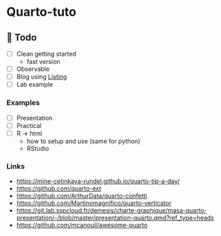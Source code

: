 # Quarto-tuto

## :construction: Todo

- [ ] Clean getting started
  - fast version
- [ ] Observable
- [ ] Blog using [Listing](https://quarto.org/docs/websites/website-listings.html)
- [ ] Lab example

### Examples

- [ ] Presentation
- [ ] Practical
- [ ] R -> html
  - how to setup and use (same for python)
  - RStudio

### Links

- https://mine-cetinkaya-rundel.github.io/quarto-tip-a-day/
- https://github.com/quarto-ext
- https://github.com/ArthurData/quarto-confetti
- https://github.com/Martinomagnifico/quarto-verticator
- https://git.lab.sspcloud.fr/demesis/charte-graphique/masa-quarto-presentation/-/blob/master/presentation-quarto.qmd?ref_type=heads
- https://github.com/mcanouil/awesome-quarto